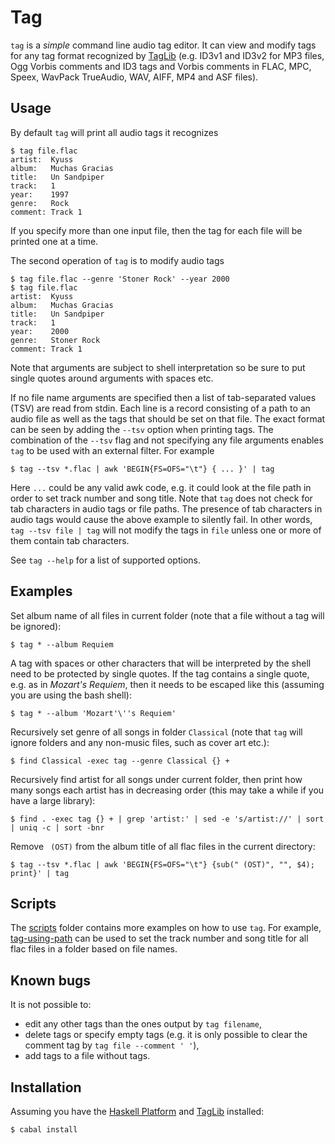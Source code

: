 # Tag

`tag` is a *simple* command line audio tag editor.  It can view and modify tags
for any tag format recognized by [TagLib](http://taglib.github.com/) (e.g.
ID3v1 and ID3v2 for MP3 files, Ogg Vorbis comments and ID3 tags and Vorbis
comments in FLAC, MPC, Speex, WavPack TrueAudio, WAV, AIFF, MP4 and ASF files).

## Usage

By default `tag` will print all audio tags it recognizes

    $ tag file.flac
    artist:  Kyuss
    album:   Muchas Gracias
    title:   Un Sandpiper
    track:   1
    year:    1997
    genre:   Rock
    comment: Track 1

If you specify more than one input file, then the tag for each file will be
printed one at a time.

The second operation of `tag` is to modify audio tags

    $ tag file.flac --genre 'Stoner Rock' --year 2000
    $ tag file.flac
    artist:  Kyuss
    album:   Muchas Gracias
    title:   Un Sandpiper
    track:   1
    year:    2000
    genre:   Stoner Rock
    comment: Track 1

Note that arguments are subject to shell interpretation so be sure to put
single quotes around arguments with spaces etc.

If no file name arguments are specified then a list of tab-separated values
(TSV) are read from stdin.  Each line is a record consisting of a path to an
audio file as well as the tags that should be set on that file.  The exact
format can be seen by adding the `--tsv` option when printing tags.  The
combination of the `--tsv` flag and not specifying any file arguments enables
`tag` to be used with an external filter.  For example

    $ tag --tsv *.flac | awk 'BEGIN{FS=OFS="\t"} { ... }' | tag

Here `...` could be any valid awk code, e.g. it could look at the file path in
order to set track number and song title.  Note that `tag` does not check for
tab characters in audio tags or file paths.  The presence of tab characters in
audio tags would cause the above example to silently fail.  In other words,
`tag --tsv file | tag` will not modify the tags in `file` unless one or more of
them contain tab characters.

See `tag --help` for a list of supported options.


## Examples

Set album name of all files in current folder (note that a file without a tag
will be ignored):

    $ tag * --album Requiem

A tag with spaces or other characters that will be interpreted by the shell
need to be protected by single quotes.  If the tag contains a single quote,
e.g. as in *Mozart's Requiem*,  then it needs to be escaped like this (assuming you are using the bash shell):

    $ tag * --album 'Mozart'\''s Requiem'

Recursively set genre of all songs in folder `Classical` (note that `tag` will
ignore folders and any non-music files, such as cover art etc.):

    $ find Classical -exec tag --genre Classical {} +

Recursively find artist for all songs under current folder, then print how many
songs each artist has in decreasing order (this may take a while if you have a
large library):

    $ find . -exec tag {} + | grep 'artist:' | sed -e 's/artist://' | sort | uniq -c | sort -bnr

Remove ` (OST)` from the album title of all flac files in the current
directory:

    $ tag --tsv *.flac | awk 'BEGIN{FS=OFS="\t"} {sub(" (OST)", "", $4); print}' | tag


## Scripts

The [scripts](https://github.com/b4winckler/tag/tree/master/scripts) folder
contains more examples on how to use `tag`.  For example,
[tag-using-path](https://github.com/b4winckler/tag/tree/master/scripts/tag-using-path)
can be used to set the track number and song title for all flac files in a
folder based on file names.


## Known bugs

It is not possible to:

*   edit any other tags than the ones output by `tag filename`,
*   delete tags or specify empty tags (e.g. it is only possible to clear the
    comment tag by `tag file --comment ' '`),
*   add tags to a file without tags.

## Installation

Assuming you have the [Haskell Platform](http://www.haskell.org/platform/)
and [TagLib](http://taglib.github.com/) installed:

    $ cabal install

